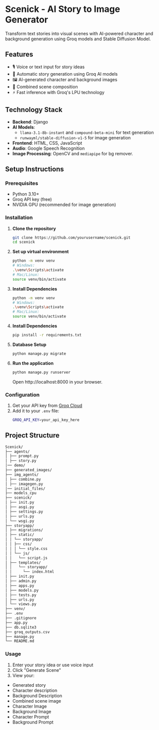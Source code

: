# Scenick - AI Story to Image Generator

Transform text stories into visual scenes with AI-powered character and background generation using Groq models and Stable Diffusion Model.

## Features

- 🎙️ Voice or text input for story ideas
- 📖 Automatic story generation using Groq AI models
- 🖼️ AI-generated character and background images
- 🎨 Combined scene composition
- ⚡ Fast inference with Groq's LPU technology

## Technology Stack

- **Backend**: Django
- **AI Models**: 
    - `llama-3.1-8b-instant` and `compound-beta-mini` for text generation
    - `runwayml/stable-diffusion-v1-5` for image generation
- **Frontend**: HTML, CSS, JavaScript
- **Audio**: Google Speech Recognition
- **Image Processing**: OpenCV and `mediapipe` for bg remover.

## Setup Instructions

### Prerequisites

- Python 3.10+
- Groq API key (free)
- NVIDIA GPU (recommended for image generation)

### Installation

1. **Clone the repository**
   ```bash
   git clone https://github.com/yourusername/scenick.git
   cd scenick

2. **Set up virtual environment**
    ```bash
    python -m venv venv
    # Windows:
    .\venv\Scripts\activate
    # Mac/Linux:
    source venv/bin/activate

3. **Install Dependencies**
    ```bash
    python -m venv venv
    # Windows:
    .\venv\Scripts\activate
    # Mac/Linux:
    source venv/bin/activate

4. **Install Dependencies**
    ```bash 
    pip install -r requirements.txt

5. **Database Setup**
    ```bash
    python manage.py migrate

6. **Run the application**
    ```bash
    python manage.py runserver
    ```
    Open http://localhost:8000 in your browser.

### Configuration
1. Get your API key from [Groq Cloud](https://console.groq.com/keys)
2. Add it to your `.env` file:
    ```bash
    GROQ_API_KEY=your_api_key_here
    ```

## Project Structure
```bash
Scenick/
├── agents/
│ ├── prompt.py
│ ├── story.py
│── demo/
├── generated_images/
├── img_agents/
│ ├── combine.py
│ ├── imagegen.py
│── initial_files/
├── models_cpu
├── scenick/
│ ├── init.py
│ ├── asgi.py
│ ├── settings.py
│ ├── urls.py
│ └── wsgi.py
├── storyapp/
│ ├── migrations/
│ ├── static/
│ │ └── storyapp/
│ │ ├── css/
│ │ │ └── style.css
│ │ └── js/
│ │   └── script.js
│ ├── templates/
│ │   └── storyapp/
│ │     └── index.html
│ ├── init.py
│ ├── admin.py
│ ├── apps.py
│ ├── models.py
│ ├── tests.py
│ ├── urls.py
│ └── views.py
├── venv/
├── .env
├── .gitignore
├── app.py
├── db.sqlite3
├── groq_outputs.csv
├── manage.py
└── README.md
```

### Usage
1. Enter your story idea or use voice input
2. Click "Generate Scene"
3. View your:
  - Generated story
  - Character description
  - Background Description
  - Combined scene image
  - Character Image
  - Background Image
  - Character Prompt
  - Background Prompt
